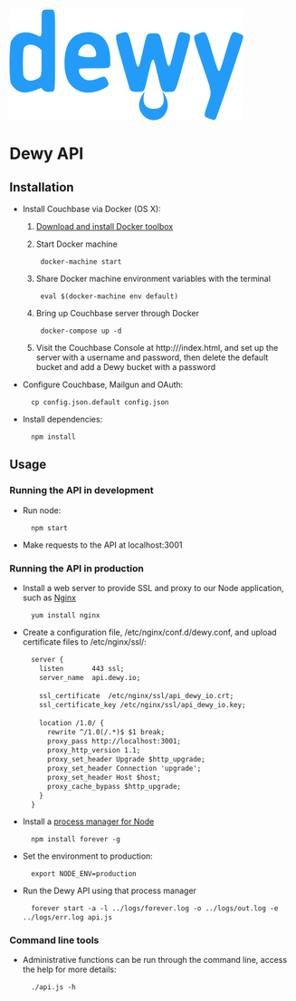 ![Dewy](dewy.png "Dewy")

# Dewy API

## Installation

* Install Couchbase via Docker (OS X):

	1. [Download and install Docker toolbox](https://docs.docker.com/mac/step_one/)
	2. Start Docker machine
	
			docker-machine start
			
	3. Share Docker machine environment variables with the terminal
	
			eval $(docker-machine env default)
			
	4. Bring up Couchbase server through Docker
	
			docker-compose up -d

	5. Visit the Couchbase Console at http://<docker-machine-ip>/index.html, and set up the server with a username and password, then delete the default bucket and add a Dewy bucket with a password

* Configure Couchbase, Mailgun and OAuth:

        cp config.json.default config.json

* Install dependencies:

		npm install

## Usage

### Running the API in development

* Run node:

		npm start

* Make requests to the API at localhost:3001

### Running the API in production

* Install a web server to provide SSL and proxy to our Node application, such as [Nginx](http://nginx.org)

		yum install nginx

* Create a configuration file, /etc/nginx/conf.d/dewy.conf, and upload certificate files to /etc/nginx/ssl/:

		server {
		  listen       443 ssl;
		  server_name  api.dewy.io;

		  ssl_certificate  /etc/nginx/ssl/api_dewy_io.crt;
		  ssl_certificate_key /etc/nginx/ssl/api_dewy_io.key;

		  location /1.0/ {
		    rewrite ^/1.0(/.*)$ $1 break;
		    proxy_pass http://localhost:3001;
		    proxy_http_version 1.1;
		    proxy_set_header Upgrade $http_upgrade;
		    proxy_set_header Connection 'upgrade';
		    proxy_set_header Host $host;
		    proxy_cache_bypass $http_upgrade;
		  }
		}

* Install a [process manager for Node](http://expressjs.com/en/advanced/pm.html)

		npm install forever -g

* Set the environment to production:

		export NODE_ENV=production

* Run the Dewy API using that process manager

		forever start -a -l ../logs/forever.log -o ../logs/out.log -e ../logs/err.log api.js

### Command line tools

* Administrative functions can be run through the command line, access the help for more details:

		./api.js -h
